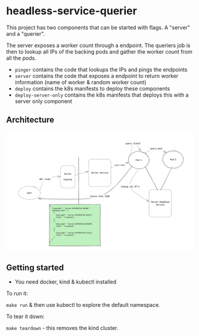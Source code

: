 # headless-service-querier

This project has two components that can be started with flags. A "server" and a "querier".

The server exposes a worker count through a endpoint. 
The queriers job is then to lookup all IPs of the backing pods and gather the worker count from all the pods.

- `pinger` contains the code that lookups the IPs and pings the endpoints
- `server` contains the code that exposes a endpoint to return worker information (name of worker & random worker count)
- `deploy` contains the k8s manifests to deploy these components
- `deploy-server-only` contains the k8s manifests that deploys this with a server only component

## Architecture

![arch.png](arch.png)

## Getting started

- You need docker, kind & kubectl installed 

To run it: 

`make run` & then use kubectl to explore the default namespace.

To tear it down: 

`make teardown` - this removes the kind cluster. 
